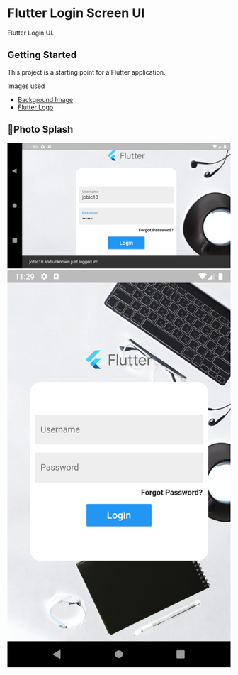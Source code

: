 # Flutter Login Screen UI

Flutter Login UI.

## Getting Started

This project is a starting point for a Flutter application.

Images used 
- [Background Image](https://commons.wikimedia.org/wiki/File:Google-flutter-logo.png#/media/File:Google-flutter-logo.png)
- [Flutter Logo](https://www.kindpng.com/imgv/hihxibR_flutter-logo-png-transparent-png/)

## 📸Photo Splash

<img src="ss/landscape.png"  alt="Landscape view" />
<img src="ss/portrait.png" alt="Portrait view"/>
